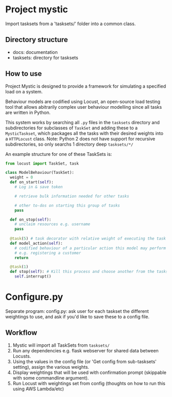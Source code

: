 # Project mystic
Import tasksets from a 'tasksets/' folder into a common class.

## Directory structure

- docs: documentation
- tasksets: directory for tasksets 

## How to use

Project Mystic is designed to provide a framework for simulating a specified load on a system.

Behaviour models are codified using Locust, an open-source load testing tool that allows abitrarily complex user behaviour modelling since all tasks are written in Python. 

This system works by searching all `.py` files in the `tasksets` directory and subdirectories for subclasses of `TaskSet` and adding these to a `MysticTaskset`, which packages all the tasks with their desired weights into a `HTTPLocust` class. Note: Python 2 does not have support for recursive subdirectories, so only searchs 1 directory deep `tasksets/*/`

An example structure for one of these TaskSets is:
```python
from locust import TaskSet, task

class ModelBehaviour(TaskSet):
  weight = 0
  def on_start(self):
    # Log in & save token

    # retrieve bulk information needed for other tasks

    # other to-dos on starting this group of tasks
    pass

  def on_stop(self):
    # unclaim resources e.g. username
    pass
  
  @task(5) # task decorator with relative weight of executing the task
  def model_action(self):
    # codified behaviour of a particular action this model may perform
    # e.g. registering a customer
    return

  @task(1)
  def stop(self): # Kill this process and choose another from the tasksets folder
    self.interrupt()
```

# Configure.py

Separate program: config.py: ask user for each taskset the different weightings to use, and ask if you'd like to save these to a config file.

## Workflow

1. Mystic will import all TaskSets from `tasksets/`
2. Run any dependencies e.g. flask webserver for shared data between Locusts.
3. Using the values in the config file (or 'Get config from sub-tasksets' setting), assign the various weights.
4. Display weightings that will be used with confirmation prompt (skippable with some commandline argument).
4. Run Locust with weightings set from config (thoughts on how to run this using AWS Lambda/etc)
